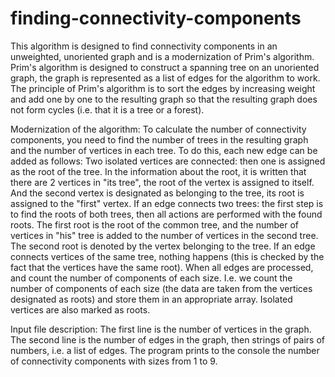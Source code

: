 # finding-connectivity-components

This algorithm is designed to find connectivity components in an unweighted, unoriented graph and is a modernization of Prim's algorithm. 
Prim's algorithm is designed to construct a spanning tree on an unoriented graph, the graph is represented as a list of edges for the algorithm to work. The principle of Prim's algorithm is to sort the edges by increasing weight and add one by one to the resulting graph so that the resulting graph does not form cycles (i.e. that it is a tree or a forest). 

Modernization of the algorithm: To calculate the number of connectivity components, you need to find the number of trees in the resulting graph and the number of vertices in each tree. To do this, each new edge can be added as follows: Two isolated vertices are connected: then one is assigned as the root of the tree. In the information about the root, it is written that there are 2 vertices in "its tree", the root of the vertex is assigned to itself. And the second vertex is designated as belonging to the tree, its root is assigned to the "first" vertex. If an edge connects two trees: the first step is to find the roots of both trees, then all actions are performed with the found roots. The first root is the root of the common tree, and the number of vertices in "his" tree is added to the number of vertices in the second tree. The second root is denoted by the vertex belonging to the tree. If an edge connects vertices of the same tree, nothing happens (this is checked by the fact that the vertices have the same root).
When all edges are processed, and count the number of components of each size. I.e. we count the number of components of each size (the data are taken from the vertices designated as roots) and store them in an appropriate array. Isolated vertices are also marked as roots. 

Input file description: The first line is the number of vertices in the graph. The second line is the number of edges in the graph, then strings of pairs of numbers, i.e. a list of edges.
The program prints to the console the number of connectivity components with sizes from 1 to 9.

